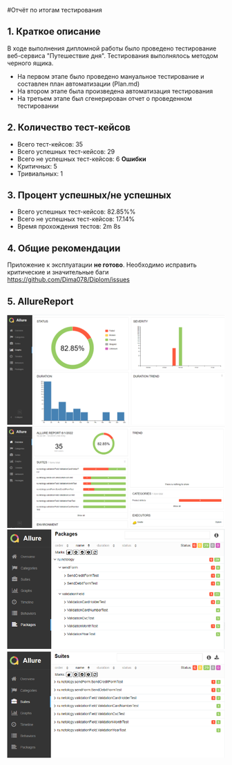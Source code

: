 #Отчёт по итогам тестирования
## 1. Краткое описание
В ходе выполнения дипломной работы было проведено тестирование веб-сервиса "Путешествие дня".
Тестирования выполнялось методом черного ящика.
- На первом этапе было проведено мануальное тестирование и составлен план автоматизации (Plan.md)
- На втором этапе была произведена автоматизация тестирования
- На третьем этапе был сгенерирован отчет о проведенном тестировании
## 2. Количество тест-кейсов
- Всего тест-кейсов: 35
- Всего успешных тест-кейсов: 29
- Всего не успешных тест-кейсов: 6
**Ошибки**
- Критичных: 5
- Тривиальных: 1
## 3. Процент успешных/не успешных
- Всего успешных тест-кейсов: 82.85%%
- Всего не успешных тест-кейсов: 17.14%
- Время прохождения тестов: 2m 8s
## 4. Общие рекомендации
Приложение к эксплуатации **не готово**. Необходимо исправить критические и значительные баги
https://github.com/Dima078/Diplom/issues
## 5. AllureReport
![](https://github.com/Dima078/Diplom/blob/master/AllureReport/Graphs.png)
![](https://github.com/Dima078/Diplom/blob/master/AllureReport/Overview.png)
![](https://github.com/Dima078/Diplom/blob/master/AllureReport/Packages.png)
![](https://github.com/Dima078/Diplom/blob/master/AllureReport/Suites.png)